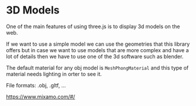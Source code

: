 # 3D Models

One of the main features of using three.js is to display 3d models on the web.

If we want to use a simple model we can use the geometries that this library offers but in case we want to use models that are more complex and have a lot of details then we have to use one of the 3d software such as blender.

The default material for any obj model is `MeshPhongMaterial` and this type of material needs lighting in orter to see it.

File formats: .obj, .gltf, ...

https://www.mixamo.com/#/
